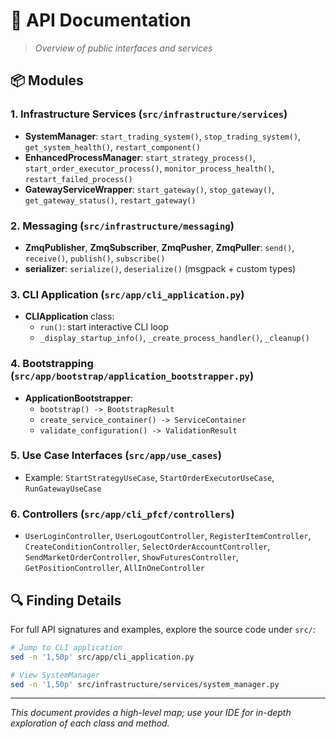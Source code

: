 # 📡 API Documentation

> *Overview of public interfaces and services*

## 📦 Modules

### 1. Infrastructure Services (`src/infrastructure/services`)
- **SystemManager**: `start_trading_system()`, `stop_trading_system()`, `get_system_health()`, `restart_component()`
- **EnhancedProcessManager**: `start_strategy_process()`, `start_order_executor_process()`, `monitor_process_health()`, `restart_failed_process()`
- **GatewayServiceWrapper**: `start_gateway()`, `stop_gateway()`, `get_gateway_status()`, `restart_gateway()`

### 2. Messaging (`src/infrastructure/messaging`)
- **ZmqPublisher**, **ZmqSubscriber**, **ZmqPusher**, **ZmqPuller**: `send()`, `receive()`, `publish()`, `subscribe()`
- **serializer**: `serialize()`, `deserialize()` (msgpack + custom types)

### 3. CLI Application (`src/app/cli_application.py`)
- **CLIApplication** class:
  - `run()`: start interactive CLI loop
  - `_display_startup_info()`, `_create_process_handler()`, `_cleanup()`

### 4. Bootstrapping (`src/app/bootstrap/application_bootstrapper.py`)
- **ApplicationBootstrapper**:
  - `bootstrap() -> BootstrapResult`
  - `create_service_container() -> ServiceContainer`
  - `validate_configuration() -> ValidationResult`

### 5. Use Case Interfaces (`src/app/use_cases`)
- Example: `StartStrategyUseCase`, `StartOrderExecutorUseCase`, `RunGatewayUseCase`

### 6. Controllers (`src/app/cli_pfcf/controllers`)
- `UserLoginController`, `UserLogoutController`, `RegisterItemController`, `CreateConditionController`, `SelectOrderAccountController`, `SendMarketOrderController`, `ShowFuturesController`, `GetPositionController`, `AllInOneController`

## 🔍 Finding Details

For full API signatures and examples, explore the source code under `src/`:

```bash
# Jump to CLI application
sed -n '1,50p' src/app/cli_application.py

# View SystemManager
sed -n '1,50p' src/infrastructure/services/system_manager.py
```

---

*This document provides a high-level map; use your IDE for in-depth exploration of each class and method.* 